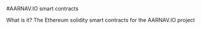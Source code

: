 #AARNAV.IO smart contracts

What is it?
The Ethereum solidity smart contracts for the AARNAV.IO project
